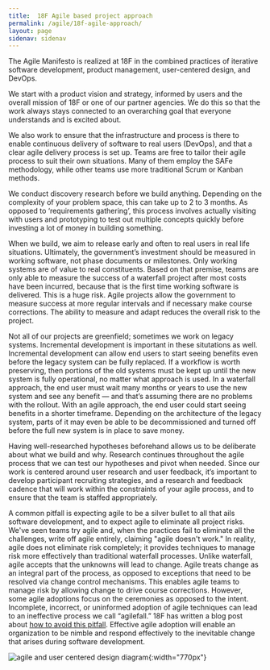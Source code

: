 ```yaml
---
title:  18F Agile based project approach
permalink: /agile/18f-agile-approach/
layout: page
sidenav: sidenav
---
```

The Agile Manifesto is realized at 18F in the combined practices of iterative software development, product management, user-centered design, and DevOps.

We start with a product vision and strategy, informed by users and the overall mission of 18F or one of our partner agencies. We do this so that the work always stays connected to an overarching goal that everyone understands and is excited about.

We also work to ensure that the infrastructure and process is there to enable continuous delivery of software to real users (DevOps), and that a clear agile delivery process is set up. Teams are free to tailor their agile process to suit their own situations. Many of them employ the SAFe methodology, while other teams use more traditional Scrum or Kanban methods.

We conduct discovery research before we build anything. Depending on the complexity of your problem space, this can take up to 2 to 3 months. As opposed to ‘requirements gathering’, this process involves actually visiting with users and prototyping to test out multiple concepts quickly before investing a lot of money in building something.

When we build, we aim to release early and often to real users in real life situations. Ultimately, the government’s investment should be measured in working software, not phase documents or milestones. Only working systems are of value to real constituents. Based on that premise, teams are only able to measure the success of a waterfall project after most costs have been incurred, because that is the first time working software is delivered. This is a huge risk. Agile projects allow the government to measure success at more regular intervals and if necessary make course corrections.  The ability to measure and adapt reduces the overall risk to the project.

Not all of our projects are greenfield; sometimes we work on legacy systems. Incremental development is important in these situtations as well. Incremental development can allow end users to start seeing benefits even before the legacy system can be fully replaced. If a workflow is worth preserving, then portions of the old systems must be kept up until the new system is fully operational, no matter what approach is used. In a waterfall approach, the end user must wait many months or years to use the new system and see any benefit — and that’s assuming there are no problems with the rollout. With an agile approach, the end user could start seeing benefits in a shorter timeframe. Depending on the architecture of the legacy system, parts of it may even be able to be decommissioned and turned off before the full new system is in place to save money.

Having well-researched hypotheses beforehand allows us to be deliberate about what we build and why. Research continues throughout the agile process that we can test our hypotheses and pivot when needed. Since our work is centered around user research and user feedback, it’s important to develop participant recruiting strategies, and a research and feedback cadence that will work within the constraints of your agile process, and to ensure that the team is staffed appropriately.

A common pitfall is expecting agile to be a silver bullet to all that ails software development, and to expect agile to eliminate all project risks. We've seen teams try agile and, when the practices fail to eliminate all the challenges, write off agile entirely, claiming "agile doesn't work." In reality, agile does not eliminate risk completely; it provides techniques to manage risk more effectively than traditional waterfall processes.  Unlike waterfall, agile accepts that the unknowns will lead to change.  Agile treats change as an integral part of the process, as opposed to exceptions that need to be resolved via change control mechanisms.  This enables agile teams to manage risk by allowing change to drive course corrections.  However, some agile adoptions focus on the ceremonies as opposed to the intent. Incomplete, incorrect, or uninformed adoption of agile techniques can lead to an ineffective process we call “agilefall.” 18F has written a blog post about [how to avoid this pitfall](https://18f.gsa.gov/2015/12/29/is-your-project-using-agilefall/). Effective agile adoption will enable an organization to be nimble and respond effectively to the inevitable change that arises during software development.

![agile and user centered design diagram](../assets/img/agile-ucd.png){:width="770px"}
